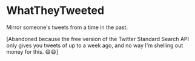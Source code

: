 # WhatTheyTweeted

Mirror someone's tweets from a time in the past.

[Abandoned because the free version of the Twitter Standard Search API only gives you tweets of up to a week ago, and no way I'm shelling out money for this. 😄😄]
